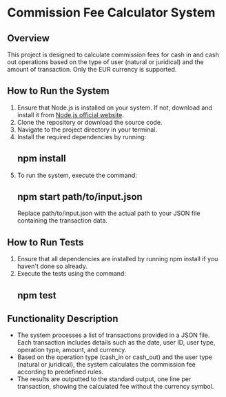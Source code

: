 # Commission Fee Calculator System

## Overview
This project is designed to calculate commission fees for cash in and cash out operations based on the type of user (natural or juridical) and the amount of transaction. Only the EUR currency is supported.

## How to Run the System
1. Ensure that Node.js is installed on your system. If not, download and install it from [Node.js official website](https://nodejs.org/).
2. Clone the repository or download the source code.
3. Navigate to the project directory in your terminal.
4. Install the required dependencies by running:
    ## npm install
5. To run the system, execute the command:
    ## npm start path/to/input.json
    Replace path/to/input.json with the actual path to your JSON file containing the transaction data.

## How to Run Tests
1. Ensure that all dependencies are installed by running npm install if you haven't done so already.
2. Execute the tests using the command:
    ## npm test

## Functionality Description
 - The system processes a list of transactions provided in a JSON file. Each transaction includes details such as the date, user ID, user type, operation type, amount, and currency.
 - Based on the operation type (cash_in or cash_out) and the user type (natural or juridical), the system calculates the commission fee according to predefined rules.
 - The results are outputted to the standard output, one line per transaction, showing the calculated fee without the currency symbol.